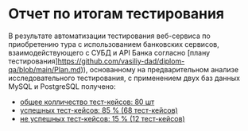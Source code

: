 # Отчет по итогам тестирования

В результате автоматизации тестирования веб-сервиса по приобретению тура с использованием банковских сервисов, взаимодействующего с СУБД и API Банка согласно [плану тестирования]https://github.com/vasiliy-dad/diplom-qa/blob/main/Plan.md)), основанному на предварительном анализе исследовательного тестирования, с применением двух баз данных  MySQL и PostgreSQL  получено:

- [общее колличество тест-кейсов: 80 шт](https://github.com/vasiliy-dad/diplom-qa/blob/main/pictures/All%20tests.PNG)
- [успешных тест-кейсов: 85 % (68 тест-кейсов)](https://github.com/vasiliy-dad/diplom-qa/blob/main/pictures/Failed%20and%20Success.PNG)
- [не успешных тест-кейсов: 15 % (12 тест-кейсов)](https://github.com/vasiliy-dad/diplom-qa/blob/main/pictures/Failed%20tests.PNG)
